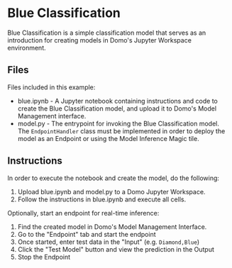 # Blue Classification

Blue Classification is a simple classification model that serves as an introduction for creating models in Domo's Jupyter Workspace environment.

## Files

Files included in this example:

- blue.ipynb - A Jupyter notebook containing instructions and code to create the Blue Classification model, and upload it to Domo's Model Management interface.
- model.py - The entrypoint for invoking the Blue Classification model. The `EndpointHandler` class must be implemented in order to deploy the model as an Endpoint or using the Model Inference Magic tile.

## Instructions

In order to execute the notebook and create the model, do the following:

1. Upload blue.ipynb and model.py to a Domo Jupyter Workspace.
2. Follow the instructions in blue.ipynb and execute all cells.


Optionally, start an endpoint for real-time inference:

1. Find the created model in Domo's Model Management Interface.
2. Go to the "Endpoint" tab and start the endpoint
3. Once started, enter test data in the "Input" (e.g. `Diamond,Blue`)
4. Click the "Test Model" button and view the prediction in the Output
5. Stop the Endpoint